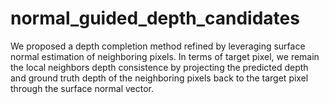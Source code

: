 # normal_guided_depth_candidates
We proposed a depth completion method refined by leveraging surface normal estimation of neighboring pixels. In terms of target pixel, we remain the local neighbors depth consistence by projecting the predicted depth and ground truth depth of the neighboring pixels back to the target pixel through the surface normal vector.
